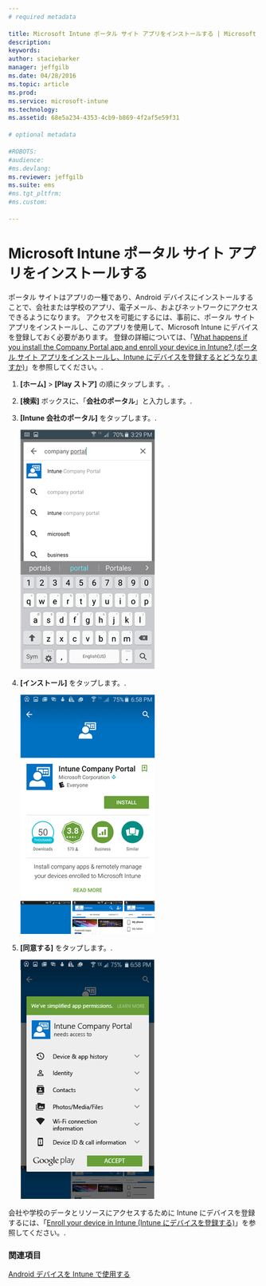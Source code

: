 ```yaml
---
# required metadata

title: Microsoft Intune ポータル サイト アプリをインストールする | Microsoft Intune
description:
keywords:
author: staciebarker
manager: jeffgilb
ms.date: 04/28/2016
ms.topic: article
ms.prod:
ms.service: microsoft-intune
ms.technology:
ms.assetid: 68e5a234-4353-4cb9-b869-4f2af5e59f31

# optional metadata

#ROBOTS:
#audience:
#ms.devlang:
ms.reviewer: jeffgilb
ms.suite: ems
#ms.tgt_pltfrm:
#ms.custom:

---
```



# Microsoft Intune ポータル サイト アプリをインストールする

ポータル サイトはアプリの一種であり、Android デバイスにインストールすることで、会社または学校のアプリ、電子メール、およびネットワークにアクセスできるようになります。  アクセスを可能にするには、事前に、ポータル サイト アプリをインストールし、このアプリを使用して、Microsoft Intune にデバイスを登録しておく必要があります。 登録の詳細については、「[What happens if you install the Company Portal app and enroll your device in Intune? (ポータル サイト アプリをインストールし、Intune にデバイスを登録するとどうなりますか)](what-happens-if-you-install-the-company-portal-app-and-enroll-your-device-in-intune-android.md)」を参照してください。.

1.  **[ホーム]** &gt; **[Play ストア]** の順にタップします。.

2.  **[検索]** ボックスに、「**会社のポータル**」と入力します。.

3.  **[Intune 会社のポータル]** をタップします。.

    ![android-search-company-portal](./media/and-cpinstall-1-search-cp.png)

4.  **[インストール]** をタップします。.

    ![android-install-company-portal](./media/and-cpinstall-2-install.png)

5.  **[同意する]** をタップします。.

    ![android-accept-company-portal-terms](./media/and-cpinstall-3-cp-accept.png)

会社や学校のデータとリソースにアクセスするために Intune にデバイスを登録するには、「[Enroll your device in Intune (Intune にデバイスを登録する)](enroll-your-device-in-Intune-android.md)」を参照してください。.

### 関連項目
[Android デバイスを Intune で使用する](using-your-android-device-with-intune.md)

<!--HONumber=May16_HO1-->


